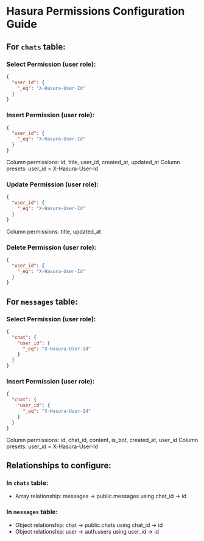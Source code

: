 # Hasura Permissions Configuration Guide

## For `chats` table:

### Select Permission (user role):
```json
{
  "user_id": {
    "_eq": "X-Hasura-User-Id"
  }
}
```

### Insert Permission (user role):
```json
{
  "user_id": {
    "_eq": "X-Hasura-User-Id"
  }
}
```
Column permissions: id, title, user_id, created_at, updated_at
Column presets: user_id = X-Hasura-User-Id

### Update Permission (user role):
```json
{
  "user_id": {
    "_eq": "X-Hasura-User-Id"
  }
}
```
Column permissions: title, updated_at

### Delete Permission (user role):
```json
{
  "user_id": {
    "_eq": "X-Hasura-User-Id"
  }
}
```

## For `messages` table:

### Select Permission (user role):
```json
{
  "chat": {
    "user_id": {
      "_eq": "X-Hasura-User-Id"
    }
  }
}
```

### Insert Permission (user role):
```json
{
  "chat": {
    "user_id": {
      "_eq": "X-Hasura-User-Id"
    }
  }
}
```
Column permissions: id, chat_id, content, is_bot, created_at, user_id
Column presets: user_id = X-Hasura-User-Id

## Relationships to configure:

### In `chats` table:
- Array relationship: messages -> public.messages using chat_id -> id

### In `messages` table:
- Object relationship: chat -> public.chats using chat_id -> id
- Object relationship: user -> auth.users using user_id -> id
